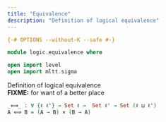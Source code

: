 ```yaml
---
title: "Equivalence"
description: "Definition of logical equivalence"
---
```


```agda
{-# OPTIONS --without-K --safe #-}

module logic.equivalence where

open import level
open import mltt.sigma
```

Definition of logical equivalence  
**FIXME:** for want of a better place
```agda
_⟺_ : ∀ {ℓ ℓ'} → Set ℓ →  Set ℓ' → Set (ℓ ⊔ ℓ')
A ⟺ B = (A → B) × (B → A)
```
